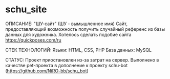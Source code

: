 # schu_site
ОПИСАНИЕ:
"ШУ-сайт" (ШУ - вымышленное имя)
Сайт, предоставляющий возможность получить случайный референс из базы данных для художника.
Хотелось сделать подобие сайта https://quickposes.com/ru

СТЕК ТЕХНОЛОГИЙ:
Языки: HTML, CSS, PHP
База данных: MySQL

СТАТУС:
Проект приостановлен из-за затрат на сервер.
Выполнено в качестве pet-проекта в дополнение к проекту schu-bot (https://github.com/NiRO-bb/schu_bot)
